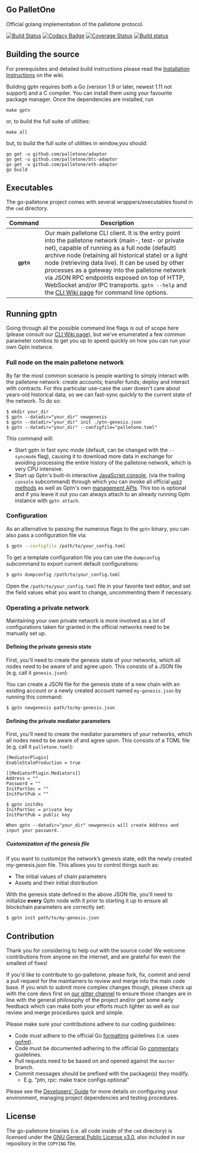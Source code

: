 ## Go PalletOne

Official golang implementation of the palletone protocol.

[![Build Status](https://travis-ci.org/palletone/go-palletone.svg?branch=master)](https://travis-ci.org/palletone/go-palletone)
[![Codacy Badge](https://api.codacy.com/project/badge/Grade/47ccb5f4718d4e80963f70159c16c913)](https://app.codacy.com/app/palletonedev/go-palletone?utm_source=github.com&utm_medium=referral&utm_content=palletone/go-palletone&utm_campaign=badger)
[![Coverage Status](https://coveralls.io/repos/github/palletone/go-palletone/badge.svg?branch=master)](https://coveralls.io/github/palletone/go-palletone?branch=master)
[![Build status](https://ci.appveyor.com/api/projects/status/odogyg1g23w4gagn?svg=true)](https://ci.appveyor.com/project/palletonedev/go-palletone)

## Building the source

For prerequisites and detailed build instructions please read the
[Installation Instructions](https://github.com/palletone/go-palletone/wiki/Building-palletone)
on the wiki.

Building gptn requires both a Go (version 1.9 or later, newest 1.11 not support) and a C compiler.
You can install them using your favourite package manager.
Once the dependencies are installed, run

    make gptn

or, to build the full suite of utilities:

    make all

but, to build the full suite of utilities in window,you should:

    go get -u github.com/palletone/adaptor
    go get -u github.com/palletone/btc-adaptor
    go get -u github.com/palletone/eth-adaptor
    go build

## Executables

The go-palletone project comes with several wrappers/executables found in the `cmd` directory.

| Command    | Description |
|:----------:|-------------|
| **`gptn`** | Our main palletone CLI client. It is the entry point into the palletone network (main-, test- or private net), capable of running as a full node (default) archive node (retaining all historical state) or a light node (retrieving data live). It can be used by other processes as a gateway into the palletone network via JSON RPC endpoints exposed on top of HTTP, WebSocket and/or IPC transports. `gptn --help` and the [CLI Wiki page](https://github.com/palletone/go-palletone/wiki/Command-Line-Options) for command line options. |

## Running gptn

Going through all the possible command line flags is out of scope here (please consult our
[CLI Wiki page](https://github.com/palletone/go-palletone/wiki/Command-Line-Options)), but we've
enumerated a few common parameter combos to get you up to speed quickly on how you can run your
own Gptn instance.

### Full node on the main palletone network

By far the most common scenario is people wanting to simply interact with the palletone network:
create accounts; transfer funds; deploy and interact with contracts. For this particular use-case
the user doesn't care about years-old historical data, so we can fast-sync quickly to the current
state of the network. To do so:

```
$ mkdir your_dir
$ gptn --datadir="your_dir" newgenesis
$ gptn --datadir="your_dir" init ./ptn-genesis.json
$ gptn --datadir="your_dir" --configfile="palletone.toml"
```

This command will:

 * Start gptn in fast sync mode (default, can be changed with the `--syncmode` flag), causing it to
   download more data in exchange for avoiding processing the entire history of the palletone network,
   which is very CPU intensive.
 * Start up Gptn's built-in interactive [JavaScript console](https://github.com/palletone/go-palletone/wiki/JavaScript-Console),
   (via the trailing `console` subcommand) through which you can invoke all official [`web3` methods](https://github.com/palletone/wiki/wiki/JavaScript-API)
   as well as Gptn's own [management APIs](https://github.com/palletone/go-palletone/wiki/Management-APIs).
   This too is optional and if you leave it out you can always attach to an already running Gptn instance
   with `gptn attach`.


### Configuration

As an alternative to passing the numerous flags to the `gptn` binary, you can also pass a configuration file via:

```bash
$ gptn --configfile /path/to/your_config.toml
```

To get a template configuration file you can use the `dumpconfig` subcommand to export current default configurations:

```bash
$ gptn dumpconfig /path/to/your_config.toml
```

Open the ` /path/to/your_config.toml ` file in your favorite text editor, and set the field values what you want to change, uncommenting them if necessary.

### Operating a private network

Maintaining your own private network is more involved as a lot of configurations taken for granted in
the official networks need to be manually set up.

#### Defining the private genesis state

First, you'll need to create the genesis state of your networks, which all nodes need to be aware of and agree upon. This consists of a JSON file (e.g. call it `genesis.json`):

You can create a JSON file for the genesis state of a new chain with an existing account or a newly created account named `my-genesis.json` by running this command:

```
$ gptn newgenesis path/to/my-genesis.json
```

#### Defining the private mediator parameters

First, you'll need to create the mediator parameters of your networks, which all nodes need to be aware of and agree upon. This consists of a TOML file (e.g. call it `palletone.toml`):

```
[MediatorPlugin]
EnableStaleProduction = true

[[MediatorPlugin.Mediators]]
Address = ""
Password = ""
InitPartSec = ""
InitPartPub = ""

$ gptn initdks
InitPartSec = private key
InitPartPub = public key

When gptn --datadir="your_dir" newgenesis will create Address and input your password.
```

##### Customization of the genesis file

If you want to customize the network’s genesis state, edit the newly created my-genesis.json file. This allows you to control things such as:

* The initial values of chain parameters
* Assets and their initial distribution

With the genesis state defined in the above JSON file, you'll need to initialize **every** Gptn node with it prior to starting it up to ensure all blockchain parameters are correctly set:

```
$ gptn init path/to/my-genesis.json
```

## Contribution

Thank you for considering to help out with the source code! We welcome contributions from
anyone on the internet, and are grateful for even the smallest of fixes!

If you'd like to contribute to go-palletone, please fork, fix, commit and send a pull request
for the maintainers to review and merge into the main code base. If you wish to submit more
complex changes though, please check up with the core devs first on [our gitter channel](https://gitter.im/palletone/go-palletone)
to ensure those changes are in line with the general philosophy of the project and/or get some
early feedback which can make both your efforts much lighter as well as our review and merge
procedures quick and simple.

Please make sure your contributions adhere to our coding guidelines:

 * Code must adhere to the official Go [formatting](https://golang.org/doc/effective_go.html#formatting) guidelines (i.e. uses [gofmt](https://golang.org/cmd/gofmt/)).
 * Code must be documented adhering to the official Go [commentary](https://golang.org/doc/effective_go.html#commentary) guidelines.
 * Pull requests need to be based on and opened against the `master` branch.
 * Commit messages should be prefixed with the package(s) they modify.
   * E.g. "ptn, rpc: make trace configs optional"

Please see the [Developers' Guide](https://github.com/palletone/go-palletone/wiki/Developers'-Guide)
for more details on configuring your environment, managing project dependencies and testing procedures.

## License

The go-palletone binaries (i.e. all code inside of the `cmd` directory) is licensed under the
[GNU General Public License v3.0](https://www.gnu.org/licenses/gpl-3.0.en.html), also included
in our repository in the `COPYING` file.
